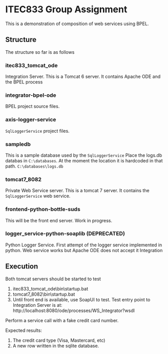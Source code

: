# ITEC833 Group Assignment

This is a demonstration of composition of web services using BPEL.

## Structure
The structure so far is as follows

### itec833_tomcat_ode
Integration Server.
This is a Tomcat 6 server. It contains Apache ODE and the BPEL process

### integrator-bpel-ode
BPEL project source files.

### axis-logger-service
`SqlLoggerService` project files.

### sampledb
This is a sample database used by the `SqlLoggerService`
Place the logs.db databas in `C:\databases`. At the moment the location it is hardcoded in that path.
`C:\databases\logs.db`

### tomcat7_8082
Private Web Service server.
This is a tomcat 7 server. It contains the `SqlLoggerService` web service.

### frontend-python-bottle-suds
This will be the front end server. Work in progress.

### logger_service-python-soaplib (DEPRECATED)
Python Logger Service. First attempt of the logger service implemented in python. Web service works but Apache ODE does not accept it
Integration 


## Execution
Both tomcat servers should be started to test

1. itec833_tomcat_ode\bin\startup.bat
2. tomcat7_8082\bin\startup.bat
3. Until front end is available, use SoapUI to test. 
   Test entry point to Integration Server is at: http://localhost:8080/ode/processes/WS_Integrator?wsdl
   
Perform a service call with a fake credit card number.

Expected results:
1. The credit card type (Visa, Mastercard, etc)
2. A new row written in the sqlite database.

